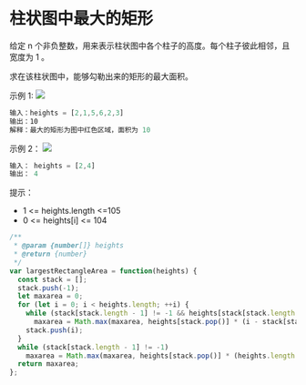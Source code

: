 # 柱状图中最大的矩形

给定 n 个非负整数，用来表示柱状图中各个柱子的高度。每个柱子彼此相邻，且宽度为 1 。

求在该柱状图中，能够勾勒出来的矩形的最大面积。

示例 1:
![](https://assets.leetcode.com/uploads/2021/01/04/histogram.jpg)

```js
输入：heights = [2,1,5,6,2,3]
输出：10
解释：最大的矩形为图中红色区域，面积为 10
```

示例 2：
![](https://assets.leetcode.com/uploads/2021/01/04/histogram-1.jpg)

```js
输入： heights = [2,4]
输出： 4
```

提示：

- 1 <= heights.length <=105
- 0 <= heights[i] <= 104

```js
/**
 * @param {number[]} heights
 * @return {number}
 */
var largestRectangleArea = function(heights) {
  const stack = [];
  stack.push(-1);
  let maxarea = 0;
  for (let i = 0; i < heights.length; ++i) {
    while (stack[stack.length - 1] != -1 && heights[stack[stack.length - 1]] >= heights[i])
      maxarea = Math.max(maxarea, heights[stack.pop()] * (i - stack[stack.length - 1] - 1));
    stack.push(i);
  }
  while (stack[stack.length - 1] != -1)
    maxarea = Math.max(maxarea, heights[stack.pop()] * (heights.length - stack[stack.length - 1] - 1));
  return maxarea;
};
```
